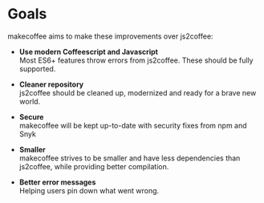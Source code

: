 # Goals

makecoffee aims to make these improvements over js2coffee:

- __Use modern Coffeescript and Javascript__<br>
  Most ES6+ features throw errors from js2coffee. These should be fully supported.

- __Cleaner repository__<br>
  js2coffee should be cleaned up, modernized and ready for a brave new world.

- __Secure__<br>
  makecoffee will be kept up-to-date with security fixes from npm and Snyk

- __Smaller__<br>
  makecoffee strives to be smaller and have less dependencies than js2coffee, while providing better compilation.

- __Better error messages__<br>
  Helping users pin down what went wrong.


